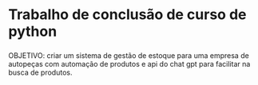 <h1>Trabalho de conclusão de curso de python
<h3></h3>OBJETIVO: criar um sistema de gestão de estoque para uma empresa de autopeças com automação de produtos e api do chat gpt para facilitar na busca de produtos.
